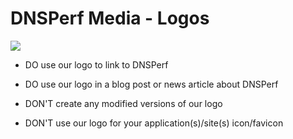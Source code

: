 # DNSPerf Media - Logos

![](dark/dnsperf-logo-full-black.png)

* DO use our logo to link to DNSPerf

* DO use our logo in a blog post or news article about DNSPerf

* DON'T create any modified versions of our logo

* DON'T use our logo for your application(s)/site(s) icon/favicon
